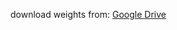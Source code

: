 download weights from: [Google Drive](https://drive.google.com/drive/folders/1aBEol-zG_blHSavKFVBH9dzc9U9eJ92p?usp=drive_link)
